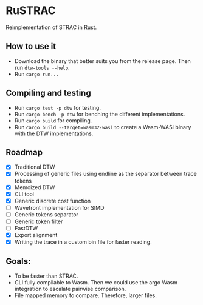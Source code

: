 # RuSTRAC


Reimplementation of STRAC in Rust.

## How to use it

- Download the binary that better suits you from the release page. Then run `dtw-tools --help`.
- Run `cargo run...`

## Compiling and testing

- Run `cargo test -p dtw` for testing.
- Run `cargo bench -p dtw` for benching the different implementations.
- Run `cargo build` for compiling.
- Run `cargo build --target=wasm32-wasi` to create a Wasm-WASI binary with the DTW implementations.

## Roadmap

- [x] Traditional DTW
- [x] Processing of generic files using endline as the separator between trace tokens
- [x] Memoized DTW
- [x] CLI tool
- [x] Generic discrete cost function
- [ ] Wavefront implementation for SIMD
- [ ] Generic tokens separator
- [ ] Generic token filter
- [ ] FastDTW
- [x] Export alignment
- [x] Writing the trace in a custom bin file for faster reading.

## Goals:

- To be faster than STRAC.
- CLI fully compilable to Wasm. Then we could use the argo Wasm integration to escalate pairwise comparison.
- File mapped memory to compare. Therefore, larger files.
